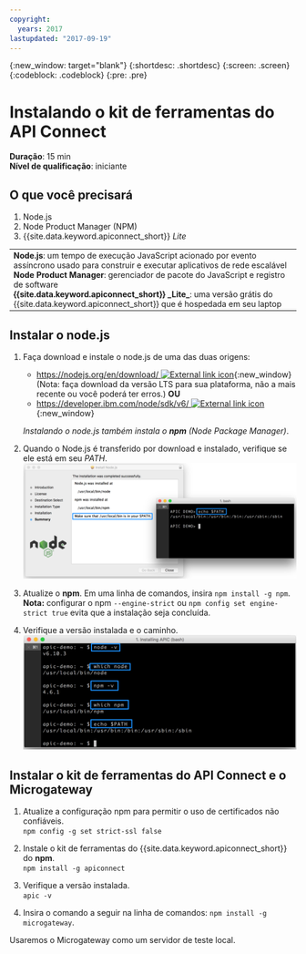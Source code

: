 ```yaml
---
copyright:
  years: 2017
lastupdated: "2017-09-19"
---
```


{:new_window: target="blank"}
{:shortdesc: .shortdesc}
{:screen: .screen}
{:codeblock: .codeblock}
{:pre: .pre}

# Instalando o kit de ferramentas do API Connect
**Duração**: 15 min  
**Nível de qualificação**: iniciante  

## O que você precisará
1. Node.js
2. Node Product Manager (NPM)
3. {{site.data.keyword.apiconnect_short}} _Lite_

<table>
  <tr><td><b>Node.js</b>: um tempo de execução JavaScript acionado por evento assíncrono usado para construir e executar aplicativos de rede escalável
    <br>
    <b>Node Product Manager</b>: gerenciador de pacote do JavaScript e registro de software<br>
    <b>{{site.data.keyword.apiconnect_short}} _Lite_</b>: uma versão grátis do {{site.data.keyword.apiconnect_short}} que é hospedada em seu laptop</td></tr>
  </table>  


## Instalar o node.js
1. Faça download e instale o node.js de uma das duas origens:
   * [https://nodejs.org/en/download/ ![External link icon](../../../icons/launch-glyph.svg "External link icon")](https://nodejs.org/en/download/){:new_window} (Nota: faça download da versão LTS para sua plataforma, não a mais recente ou você poderá ter erros.)
      **OU**
   * [https://developer.ibm.com/node/sdk/v6/ ![External link icon](../../../icons/launch-glyph.svg "External link icon")](https://developer.ibm.com/node/sdk/v6/){:new_window}  

    _Instalando o node.js também instala o **npm** (Node Package Manager)_.

2.  Quando o Node.js é transferido por download e instalado, verifique se ele está em seu _PATH_.
![](images/verify-path.png)  

3. Atualize o **npm**. Em uma linha de comandos, insira `npm install -g npm`.  
   **Nota:** configurar o npm `--engine-strict` ou `npm config set engine-strict true` evita que a instalação seja concluída.


4. Verifique a versão instalada e o caminho.
   ![](images/screenshot_install_apic-1.png)  



## Instalar o kit de ferramentas do API Connect e o Microgateway
1. Atualize a configuração npm para permitir o uso de certificados não confiáveis.  
   `npm config -g set strict-ssl false`  

2. Instale o kit de ferramentas do {{site.data.keyword.apiconnect_short}} do **npm**.  
    `npm install -g apiconnect`

3. Verifique a versão instalada.  
    `apic -v`

4. Insira o comando a seguir na linha de comandos: `npm install -g microgateway`.

Usaremos o Microgateway como um servidor de teste local.
